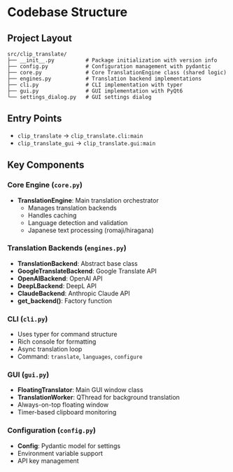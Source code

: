 # Codebase Structure

## Project Layout
```
src/clip_translate/
├── __init__.py          # Package initialization with version info
├── config.py            # Configuration management with pydantic
├── core.py              # Core TranslationEngine class (shared logic)
├── engines.py           # Translation backend implementations
├── cli.py               # CLI implementation with typer
├── gui.py               # GUI implementation with PyQt6
└── settings_dialog.py   # GUI settings dialog
```

## Entry Points
- `clip_translate` → `clip_translate.cli:main`
- `clip_translate_gui` → `clip_translate.gui:main`

## Key Components

### Core Engine (`core.py`)
- **TranslationEngine**: Main translation orchestrator
  - Manages translation backends
  - Handles caching
  - Language detection and validation
  - Japanese text processing (romaji/hiragana)

### Translation Backends (`engines.py`)
- **TranslationBackend**: Abstract base class
- **GoogleTranslateBackend**: Google Translate API
- **OpenAIBackend**: OpenAI API
- **DeepLBackend**: DeepL API  
- **ClaudeBackend**: Anthropic Claude API
- **get_backend()**: Factory function

### CLI (`cli.py`)
- Uses typer for command structure
- Rich console for formatting
- Async translation loop
- Command: `translate`, `languages`, `configure`

### GUI (`gui.py`)
- **FloatingTranslator**: Main GUI window class
- **TranslationWorker**: QThread for background translation
- Always-on-top floating window
- Timer-based clipboard monitoring

### Configuration (`config.py`)
- **Config**: Pydantic model for settings
- Environment variable support
- API key management